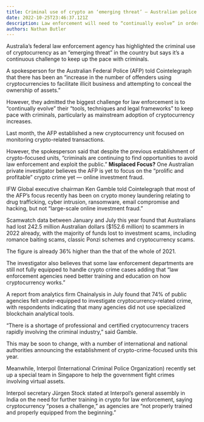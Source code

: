 ```yaml
---
title: Criminal use of crypto an ‘emerging threat’ — Australian police
date: 2022-10-25T23:46:37.121Z
description: Law enforcement will need to “continually evolve” in order to keep pace with criminals, Australia’s federal police said.
authors: Nathan Butler
---
```

Australia’s federal law enforcement agency has highlighted the criminal use of cryptocurrency as an “emerging threat” in the country but says it’s a continuous challenge to keep up the pace with criminals. 

A spokesperson for the Australian Federal Police (AFP) told Cointelegraph that there has been an “increase in the number of offenders using cryptocurrencies to facilitate illicit business and attempting to conceal the ownership of assets.”

However, they admitted the biggest challenge for law enforcement is to “continually evolve” their “tools, techniques and legal frameworks” to keep pace with criminals, particularly as mainstream adoption of cryptocurrency increases.

Last month, the AFP established a new cryptocurrency unit focused on monitoring crypto-related transactions.

However, the spokesperson said that despite the previous establishment of crypto-focused units, “criminals are continuing to find opportunities to avoid law enforcement and exploit the public.”
**Misplaced Focus?**
One Australian private investigator believes the AFP is yet to focus on the “prolific and profitable” crypto crime yet — online investment fraud.

IFW Global executive chairman Ken Gamble told Cointelegraph that most of the AFP’s focus recently has been on crypto money laundering relating to drug trafficking, cyber intrusion, ransomware, email compromise and hacking, but not “large-scale online investment fraud.”

Scamwatch data between January and July this year found that Australians had lost 242.5 million Australian dollars ($152.6 million) to scammers in 2022 already, with the majority of funds lost to investment scams, including romance baiting scams, classic Ponzi schemes and cryptocurrency scams.

The figure is already 36% higher than the that of the whole of 2021.

The investigator also believes that some law enforcement departments are still not fully equipped to handle crypto crime cases adding that “law enforcement agencies need better training and education on how cryptocurrency works.”

A report from analytics firm Chainalysis in July found that 74% of public agencies felt under-equipped to investigate cryptocurrency-related crime, with respondents indicating that many agencies did not use specialized blockchain analytical tools.

“There is a shortage of professional and certified cryptocurrency tracers rapidly involving the criminal industry,” said Gamble.

This may be soon to change, with a number of international and national authorities announcing the establishment of crypto-crime-focused units this year.

Meanwhile, Interpol (International Criminal Police Organization) recently set up a special team in Singapore to help the government fight crimes involving virtual assets.

Interpol secretary Jürgen Stock stated at Interpol’s general assembly in India on the need for further training in crypto for law enforcement, saying cryptocurrency “poses a challenge,” as agencies are “not properly trained and properly equipped from the beginning.”
